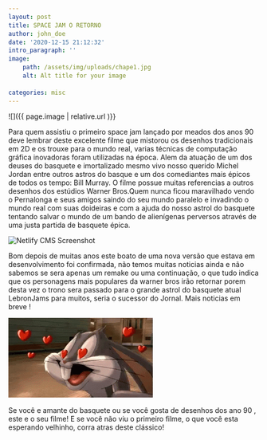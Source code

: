 ```yaml
---
layout: post
title: SPACE JAM O RETORNO
author: john_doe
date: '2020-12-15 21:12:32'
intro_paragraph: ''
image:
    path: /assets/img/uploads/chape1.jpg
    alt: Alt title for your image

categories: misc
---
```


 ![]({{ page.image | relative.url )}}

Para quem assistiu o primeiro space jam lançado por meados dos anos 90 deve lembrar deste excelente filme que mistorou os desenhos tradicionais em 2D e os trouxe para o mundo real, varias técnicas de computação gráfica inovadoras foram utilizadas na época. Alem da atuação de um dos deuses do basquete e imortalizado mesmo vivo nosso querido Michel Jordan entre outros astros do basque e um dos comediantes mais épicos de todos os tempo: Bill Murray. O filme possue muitas referencias a outros desenhos dos estúdios Warner Bros.Quem nunca ficou maravilhado vendo o Pernalonga e seus amigos saindo do seu mundo paralelo e invadindo o mundo real com suas doideiras e com a ajuda do nosso astrol do basquete tentando salvar o mundo de um bando de alienígenas perversos através de uma justa partida de basquete épica.


![Netlify CMS Screenshot](/assets/img/uploads/jordam_spacejam1.gif)



Bom depois de muitas anos este boato de uma nova versão que estava em desenvolvimento foi confirmada, não temos muitas noticias ainda e não sabemos se sera apenas um remake ou uma continuação, o que tudo indica que os personagens mais populares da warner bros irão retornar porem desta vez o trono sera passado para o grande astrol do basquete atual LebronJams para muitos, seria o sucessor do Jornal. Mais noticias em breve !


![Netlify CMS Screenshot](/assets/img/uploads/pernalonga_spacejam1.gif)


Se você e amante do basquete ou se você gosta de desenhos dos ano 90 , este e o seu filme! E se você não viu o primeiro filme, o que você esta esperando velhinho, corra atras deste clássico!

